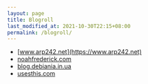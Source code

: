 ```yaml
---
layout: page
title: Blogroll
last_modified_at: 2021-10-30T22:15+08:00
permalink: /blogroll/
---
```


*   [www.arp242.net](https://www.arp242.net)
*   [noahfrederick.com](https://noahfrederick.com)
*   [blog.debiania.in.ua](https://blog.debiania.in.ua)
*   [usesthis.com](https://usesthis.com)
